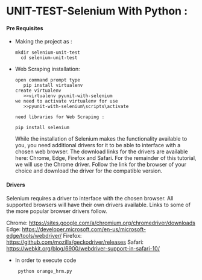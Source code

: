 # UNIT-TEST-Selenium With Python :

#### Pre Requisites

  - Making the project as :
    ```
    mkdir selenium-unit-test
	  cd selenium-unit-test
    ```
  - Web Scraping installation:
     ```
     open command prompt type 
        pip install virtualenv
     create virtualenv
    	>>virtualenv pyunit-with-selenium
     we need to activate virtualenv for use
    	>>pyunit-with-selenium\scripts\activate
     
     need libraries for Web Scraping :
     
    pip install selenium
    ```
    While the installation of Selenium makes the functionality available to you, you need additional drivers for it to be able to interface with a chosen web browser. The download links for the drivers are available here: Chrome, Edge, Firefox and Safari. For the remainder of this tutorial, we will use the Chrome driver. Follow the link for the browser of your choice and download the driver for the compatible version.
       
    
#### Drivers

Selenium requires a driver to interface with the chosen browser.
All supported browsers will have their own drivers available. Links to some of the more popular browser drivers follow.    

Chrome:	https://sites.google.com/a/chromium.org/chromedriver/downloads
Edge:	https://developer.microsoft.com/en-us/microsoft-edge/tools/webdriver/
Firefox:	https://github.com/mozilla/geckodriver/releases
Safari:	https://webkit.org/blog/6900/webdriver-support-in-safari-10/

 - In order to execute code
   ```
    python orange_hrm.py
   ```
